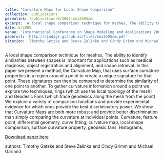 ```yaml
---
title: "Curvature Maps for Local Shape Comparison"
collection: publications
permalink: /publication/6/2005-smi2005cm
excerpt: 'A local shape comparison technique for meshes, The ability to identify similarities between shapes is important for applications such as medical diagnosis,  object registration and alignment,  and shape retrieval. In this paper we present a method,  the  Curvature Map,  that uses surface curvature properties in a region around a point to create a unique signature for that point. These signatures can then be compared to determine the similarity of one point to another. To gather curvature information around a point we explore two techniques,  rings (which use the local topology of the mesh) and Geodesic Fans (which trace geodesics along the mesh from the point). We explore a variety of comparison functions and provide experimental evidence for which ones provide the best discriminatory power. We show that Curvature Maps are both more robust and provide better discrimination than simply comparing the curvature at individual points.  Curvature,  feature point,  differential geometry,  curve fitting,  curvature map,  local shape comparison,  surface curvature property,  geodesic fans,  Histograms, '
date: 6/2005
venue: 'International Conference on Shape Modeling and Applications 2005 (SMI\ 05)'
paperurl: 'http://cindygr.github.io/files/smi2005cm.pdf'
citation: 'Timothy Gatzke and Steve Zelinka and Cindy Grimm and Michael Garland'
---
```

A local shape comparison technique for meshes, The ability to identify similarities between shapes is important for applications such as medical diagnosis,  object registration and alignment,  and shape retrieval. In this paper we present a method,  the  Curvature Map,  that uses surface curvature properties in a region around a point to create a unique signature for that point. These signatures can then be compared to determine the similarity of one point to another. To gather curvature information around a point we explore two techniques,  rings (which use the local topology of the mesh) and Geodesic Fans (which trace geodesics along the mesh from the point). We explore a variety of comparison functions and provide experimental evidence for which ones provide the best discriminatory power. We show that Curvature Maps are both more robust and provide better discrimination than simply comparing the curvature at individual points.  Curvature,  feature point,  differential geometry,  curve fitting,  curvature map,  local shape comparison,  surface curvature property,  geodesic fans,  Histograms, 

[Download paper here](http://cindygr.github.io/files/smi2005cm.pdf)

authors: Timothy Gatzke and Steve Zelinka and Cindy Grimm and Michael Garland